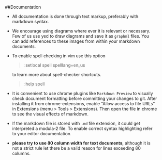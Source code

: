 ##Documentation

- All documentation is done through text markup, preferably with markdown
  syntax.

- We encourage using diagrams where ever it is relevant or necessary. Few of
  us use yed to draw diagrams and save it as `graphml` files. You can add
  references to these images from within your markdown documents.

- To enable spell checking in vim use this option
    > :setlocal spell spelllang=en_us

  to learn more about spell-checker shortcuts.
    > :help spell

- It is convenient to use chrome plugins like `Markdown Preview` to visually
  check document formatting before committing your changes to git.
  After installing it from chrome-extensions, enable "Allow access to file URLs"
  in Extensions (menu > Tools > Extensions). Then open the file in chrome to
  see the visual effects of markdown.

- If the markdown file is stored with `.md` file extension, it could get
  interpreted a modula-2 file. To enable correct syntax highlighting refer to
  your editor documentation.

- **please try to use 80 column width for text documents**, although it is not a
  strict rule let there be a valid reason for lines exceeding 80 columns.
